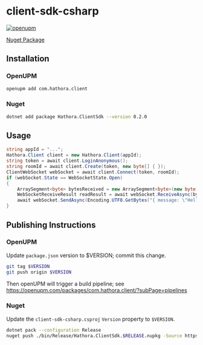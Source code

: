 # client-sdk-csharp

[![openupm](https://img.shields.io/npm/v/com.hathora.client?label=openupm&registry_uri=https://package.openupm.com)](https://openupm.com/packages/com.hathora.client/)

[Nuget Package](https://www.nuget.org/packages/Hathora.ClientSdk)

## Installation

### OpenUPM

```bash
openupm add com.hathora.client
```

### Nuget
```bash
dotnet add package Hathora.ClientSdk --version 0.2.0
```

## Usage 

```csharp
string appId = "...";
Hathora.Client client = new Hathora.Client(appId);
string token = await client.LoginAnonymous();
string roomId = await client.Create(token, new byte[] { });
ClientWebSocket webSocket = await client.Connect(token, roomId);
if (webSocket.State == WebSocketState.Open)
{
    ArraySegment<byte> bytesReceived = new ArraySegment<byte>(new byte[1024]);
    WebSocketReceiveResult readResult = await webSocket.ReceiveAsync(bytesReceived, CancellationToken.None);
    await webSocket.SendAsync(Encoding.UTF8.GetBytes("{ message: \"Hello world\" }"), WebSocketMessageType.Binary, true, CancellationToken.None);
}

```

## Publishing Instructions

### OpenUPM

Update `package.json` version to $VERSION; commit this change.
```bash
git tag $VERSION
git push origin $VERSION
```
Then openUPM will trigger a build pipeline; see https://openupm.com/packages/com.hathora.client/?subPage=pipelines

### Nuget

Update the `client-sdk-csharp.csproj` `Version` property to `$VERSION`.
```bash
dotnet pack --configuration Release
nuget push ./bin/Release/Hathora.ClientSdk.$RELEASE.nupkg -Source https://api.nuget.org/v3/index.json
```
